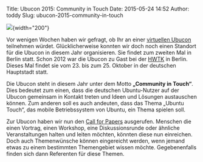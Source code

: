 Title: Ubucon 2015: Community in Touch
Date: 2015-05-24 14:52
Author: toddy
Slug: ubucon-2015-community-in-touch

![](/sites/ubucon.de/files/hwtk.jpg){width="200"}


Vor wenigen Wochen haben wir gefragt, ob Ihr an einer [virtuellen
Ubucon](/2015/virtuelle-ubucon-2015) teilnehmen würdet. Glücklicherweise
konnten wir doch noch einen Standort für die Ubucon in diesem Jahr
organisieren. Sie findet zum zweiten Mal in Berlin statt. Schon 2012 war
die Ubucon zu Gast bei der [HWTK](http://hwtk.de/) in Berlin. Dieses Mal
findet sie vom 23. bis zum 25. Oktober in der deutschen Hauptstadt
statt.


Die Ubucon steht in diesem Jahr unter dem Motto **„Community in
Touch“**. Dies bedeutet zum einen, dass die deutschen Ubuntu-Nutzer auf
der Ubucon gemeinsam in Kontakt treten und Ideen und Lösungen
austauschen können. Zum anderen soll es auch andeuten, dass das Thema
„Ubuntu Touch“, das mobile Betriebssystem von Ubuntu, ein Thema spielen
soll.


Zur Ubucon haben wir nun den [Call for
Papers](http://ubucon.de/2015/cfp) ausgerufen. Menschen die einen
Vortrag, einen Workshop, eine Diskussionsrunde oder ähnliche
Veranstaltungen halten und leiten möchten, könnten diese nun einreichen.
Doch auch Themenwünsche können eingereicht werden, wenn jemand etwas zu
einem bestimmten Themengebiet wissen möchte. Gegebenenfalls finden sich
dann Referenten für diese Themen.



